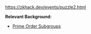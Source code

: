 https://zkhack.dev/events/puzzle2.html

**Relevant Background:**
* [Prime Order Subgroups](https://people.cispa.io/cas.cremers/downloads/papers/prime_order_please.pdf)
